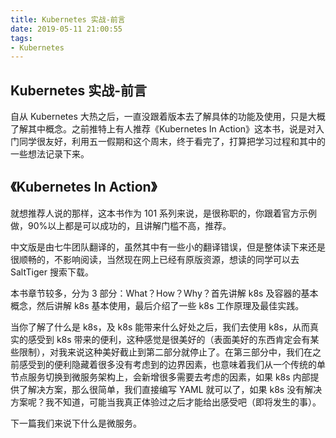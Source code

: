 ```yaml
---
title: Kubernetes 实战-前言
date: 2019-05-11 21:00:55
tags:
- Kubernetes
---
```


## Kubernetes 实战-前言

自从 Kubernetes 大热之后，一直没跟着版本去了解具体的功能及使用，只是大概了解其中概念。之前推特上有人推荐《Kubernetes In Action》这本书，说是对入门同学很友好，利用五一假期和这个周末，终于看完了，打算把学习过程和其中的一些想法记录下来。

## 《Kubernetes In Action》

就想推荐人说的那样，这本书作为 101 系列来说，是很称职的，你跟着官方示例做，90%以上都是可以成功的，且讲解门槛不高，推荐。

中文版是由七牛团队翻译的，虽然其中有一些小的翻译错误，但是整体读下来还是很顺畅的，不影响阅读，当然现在网上已经有原版资源，想读的同学可以去 SaltTiger 搜索下载。

本书章节较多，分为 3 部分：What？How？Why？首先讲解 k8s 及容器的基本概念，然后讲解 k8s 基本使用，最后介绍了一些 k8s 工作原理及最佳实践。

当你了解了什么是 k8s，及 k8s 能带来什么好处之后，我们去使用 k8s，从而真实的感受到 k8s 带来的便利，这种感觉是很美好的（表面美好的东西肯定会有某些限制），对我来说这种美好截止到第二部分就停止了。在第三部分中，我们在之前感受到的便利隐藏着很多没有考虑到的边界因素，也意味着我们从一个传统的单节点服务切换到微服务架构上，会新增很多需要去考虑的因素，如果 k8s 内部提供了解决方案，那么很简单，我们直接编写 YAML 就可以了，如果 k8s 没有解决方案呢？我不知道，可能当我真正体验过之后才能给出感受吧（即将发生的事）。

下一篇我们来说下什么是微服务。
